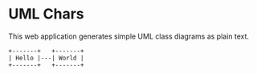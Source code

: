 # UML Chars

This web application generates simple UML class diagrams as plain text.

```
+-------+   +-------+
| Hello |---| World |
+-------+   +-------+
```
